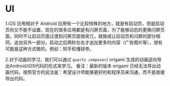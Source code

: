 # UI

1.iOS 应用相对于 Android 应用有一个比较特殊的地方，就是有启动页，但是启动页你又不能不设置，现在的很多应用都是有闪屏页面，为了能够动态的更换闪屏页面，同时不让启动页面过渡到闪屏页面很突兀，就做成让启动页和闪屏的部分相同，追加另外一部分。启动之后两秒左右才追加更多的内容（广告图片等），很有可能是这种方式做的。例如：知乎和懂球帝。

2.对于动画的学习，我们可以通过 `quartz composer`/ origami 生成的动画逆向导出Android/iOS代码的形式来学习。 备注：最新的版本 origami 已经无法导出动画代码，按照官方的说法是：希望设计师能够更好的和程序员来沟通，而不是直接导出代码。